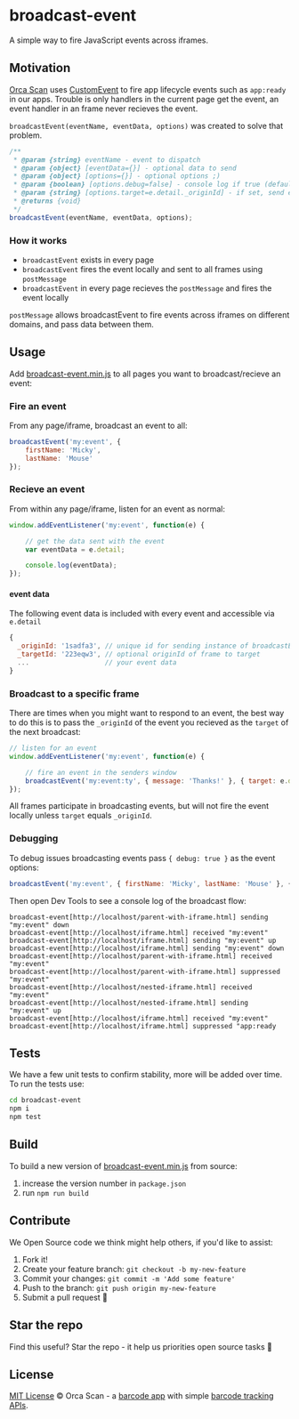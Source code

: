 # broadcast-event

A simple way to fire JavaScript events across iframes.

## Motivation

[Orca Scan](https://orcascan.com) uses [CustomEvent](https://developer.mozilla.org/en-US/docs/Web/API/CustomEvent/CustomEvent) to fire app lifecycle events such as `app:ready` in our apps. Trouble is only handlers in the current page get the event, an event handler in an frame never recieves the event. 

`broadcastEvent(eventName, eventData, options)` was created to solve that problem.

```js
/**
 * @param {string} eventName - event to dispatch
 * @param {object} [eventData={}] - optional data to send
 * @param {object} [options={}] - optional options ;)
 * @param {boolean} [options.debug=false] - console log if true (default false)
 * @param {string} [options.target=e.detail._originId] - if set, send event only to that frame
 * @returns {void}
 */
broadcastEvent(eventName, eventData, options);
```

### How it works

* `broadcastEvent` exists in every page
* `broadcastEvent` fires the event locally and sent to all frames using `postMessage`
* `broadcastEvent` in every page recieves the `postMessage` and fires the event locally

`postMessage` allows broadcastEvent to fire events across iframes on different domains, and pass data between them.

## Usage

Add [broadcast-event.min.js](dist/broadcast-event.min.js) to all pages you want to broadcast/recieve an event:

### Fire an event

From any page/iframe, broadcast an event to all:

```js
broadcastEvent('my:event', {
    firstName: 'Micky',
    lastName: 'Mouse'
});
```

### Recieve an event

From within any page/iframe, listen for an event as normal:

```js
window.addEventListener('my:event', function(e) {

    // get the data sent with the event
    var eventData = e.detail;

    console.log(eventData);
});
```

#### event data

The following event data is included with every event and accessible via `e.detail`

```js
{
  _originId: '1sadfa3', // unique id for sending instance of broadcastEvent
  _targetId: '223eqw3', // optional originId of frame to target
  ...                   // your event data
}
```

### Broadcast to a specific frame

There are times when you might want to respond to an event, the best way to do this is to pass the `_originId` of the event you recieved as the `target` of the next broadcast:

```js
// listen for an event
window.addEventListener('my:event', function(e) {

    // fire an event in the senders window
    broadcastEvent('my:event:ty', { message: 'Thanks!' }, { target: e.detail._originId });
});
```

All frames participate in broadcasting events, but will not fire the event locally unless `target` equals `_originId`.

### Debugging

To debug issues broadcasting events pass `{ debug: true }` as the event options:

```js
broadcastEvent('my:event', { firstName: 'Micky', lastName: 'Mouse' }, { debug: true });
```

Then open Dev Tools to see a console log of the broadcast flow:

```
broadcast-event[http://localhost/parent-with-iframe.html] sending "my:event" down
broadcast-event[http://localhost/iframe.html] received "my:event"
broadcast-event[http://localhost/iframe.html] sending "my:event" up
broadcast-event[http://localhost/iframe.html] sending "my:event" down
broadcast-event[http://localhost/parent-with-iframe.html] received "my:event"
broadcast-event[http://localhost/parent-with-iframe.html] suppressed "my:event"
broadcast-event[http://localhost/nested-iframe.html] received "my:event"
broadcast-event[http://localhost/nested-iframe.html] sending "my:event" up
broadcast-event[http://localhost/iframe.html] received "my:event"
broadcast-event[http://localhost/iframe.html] suppressed "app:ready
```

## Tests

We have a few unit tests to confirm stability, more will be added over time. To run the tests use:

```bash
cd broadcast-event
npm i
npm test
```

## Build

To build a new version of [broadcast-event.min.js](dist/broadcast-event.min.js) from source:
1. increase the version number in `package.json`
2. run `npm run build`

## Contribute

We Open Source code we think might help others, if you'd like to assist:

1. Fork it!
2. Create your feature branch: `git checkout -b my-new-feature`
3. Commit your changes: `git commit -m 'Add some feature'`
4. Push to the branch: `git push origin my-new-feature`
5. Submit a pull request 🙏

## Star the repo

Find this useful? Star the repo - it help us priorities open source tasks 🌟

## License

[MIT License](LICENSE) © Orca Scan - a [barcode app](https://orcascan.com) with simple [barcode tracking APIs](https://orcascan.com/guides?tag=for-developers).
